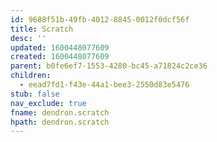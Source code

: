 ```yaml
---
id: 9688f51b-49fb-4012-8845-0012f0dcf56f
title: Scratch
desc: ''
updated: 1600448077609
created: 1600448077609
parent: b0fe6ef7-1553-4280-bc45-a71824c2ce36
children:
  - eead7fd1-f43e-44a1-bee3-2550d83e5476
stub: false
nav_exclude: true
fname: dendron.scratch
hpath: dendron.scratch
---
```



